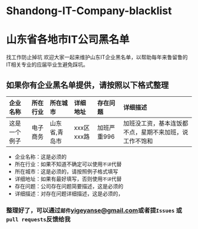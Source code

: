 # Shandong-IT-Company-blacklist  

# 山东省各地市IT公司黑名单  

找工作防止掉坑 欢迎大家一起来维护山东IT企业黑名单，以帮助每年来鲁留鲁的IT相关专业的应届毕业生避免踩坑。

## 如果你有企业黑名单提供，请按照以下格式整理

| 企业名称 | 所在行业 | 所在城市 | 详细地址 | 存在问题 | 详细描述 |
| :----- | :------ | :------ | :------ | :----- | :------ |
这是一个例子|电子商务|山东省,青岛市|xxx区xxx路|加班严重996|加班没工资，基本连饭都不点，星期不来加班，说工作不饱和

- 企业名称：这是必须的
- 所在行业：如果不知道不确定可以使用`不详`代替
- 所在城市：这是必须的，请按照例子格式填写
- 详细地址：如果有最好填写，否则使用`不详`代替
- 存在问题：公司存在问题简要描述，这是必须的
- 详细描述：对存在问题详细描述，这是必须的，

### 整理好了，可以通过`邮件`<yigeyanse@gmail.com>或者提`Issues` 或 `pull requests`反馈给我

